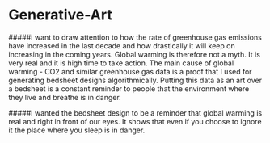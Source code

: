 # Generative-Art

#####I want to draw attention to how the rate of greenhouse gas emissions have increased in the last decade and how drastically it will keep on increasing in the coming years. Global warming is therefore not a myth. It is very real and it is high time to take action. The main cause of global warming - CO2 and similar greenhouse gas data is a proof that I used for generating bedsheet designs algorithmically. Putting this data as an art over a bedsheet is a constant reminder to people that the environment where they live and breathe is in danger.

#####I wanted the bedsheet design to be a reminder that global warming is real and right in front of our eyes. It shows that even if you choose to ignore it the place where you sleep is in danger.
